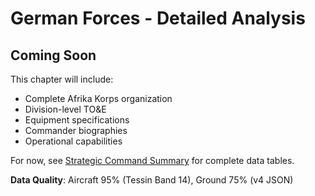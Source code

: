 # German Forces - Detailed Analysis

## Coming Soon

This chapter will include:
- Complete Afrika Korps organization
- Division-level TO&E
- Equipment specifications
- Commander biographies
- Operational capabilities

For now, see [Strategic Command Summary](./strategic-command-summary.md) for complete data tables.

**Data Quality**: Aircraft 95% (Tessin Band 14), Ground 75% (v4 JSON)

